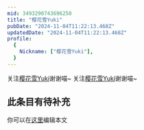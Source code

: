 ```yaml
---
mid: 3493290743696250
title: "樱花雪Yuki"
pubDate: "2024-11-04T11:22:13.468Z"
updatedDate: "2024-11-04T11:22:13.468Z"
profile:
  {
    Nickname: ["樱花雪Yuki"],
  }
---
```


关注[樱花雪Yuki](https://space.bilibili.com/3493290743696250)谢谢喵~ 关注[樱花雪Yuki](https://space.bilibili.com/3493290743696250)谢谢喵~

## 此条目有待补充
你可以在[这里](https://github.com/Yuhanawa/VTuber.ICU-Content/edit/master/v/樱花雪Yuki/index.md)编辑本文
